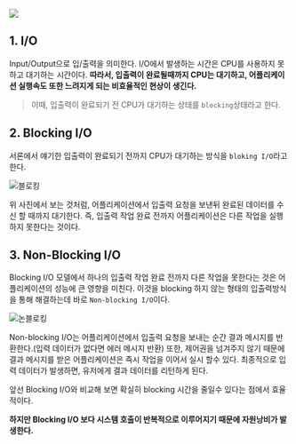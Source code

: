 ![](https://velog.velcdn.com/images/cnffjd95/post/1b706898-1c38-4141-b8fc-0ef71cb511d5/image.png)

## 1. I/O

Input/Output으로 입/출력을 의미한다.
I/O에서 발생하는 시간은 CPU를 사용하지 못하고 대기하는 시간이다.
**따라서, 입출력이 완료될때까지 CPU는 대기하고, 어플리케이션 실행속도 또한 느려지게 되는 비효율적인 현상이 생긴다.**

> 이때, 입출력이 완료되기 전 CPU가 대기하는 상태를 `blocking`상태라고 한다.

## 2. Blocking I/O

서론에서 얘기한 입출력이 완료되기 전까지 CPU가 대기하는 방식을 `bloking I/O`라고 한다.

![블로킹](https://velog.velcdn.com/images/cnffjd95/post/9e23a16c-3ce6-4d6b-af7f-6a56d3be136e/image.png)

위 사진에서 보는 것처럼, 어플리케이션에서 입출력 요청을 보낸뒤 완료된 데이터를 수신 할 때까지 대기한다.
즉, 입출력 작업 완료 전까지 어플리케이션은 다른 작업을 실행하지 못한다는 것이다.

## 3. Non-Blocking I/O

Blocking I/O 모델에서 하나의 입출력 작업 완료 전까지 다른 작업을 못한다는 것은 어플리케이션의 성능에 큰 영향을 미친다.
이것을 blocking 하지 않는 형태의 입출력방식을 통해 해결하는데 바로 `Non-blocking I/O`이다.

![논블로킹](https://velog.velcdn.com/images/cnffjd95/post/b8a8e3f8-a7b0-4724-b44f-456a827066c8/image.png)

Non-blocking I/O는 어플리케이션에서 입출력 요청을 보내는 순간 결과 메시지를 반환한다.(입력 데이터가 없다면 에러 메시지 반환)
또한, 제어권을 넘겨주지 않기 때문에 결과 메시지를 받은 어플리케이션은 즉시 작업을 이어서 실시 할수 있다.
최종적으로 입력 데이터가 발생하면, 유저에게 결과 데이터를 리턴하게 된다.

앞선 Blocking I/O와 비교해 보면 확실히 blocking 시간을 줄일수 있다는 점에서 효율적이다.

**하지만 Blocking I/O 보다 시스템 호출이 반복적으로 이루어지기 때문에 자원낭비가 발생한다.**
